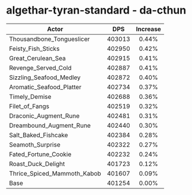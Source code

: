 # algethar-tyran-standard - da-cthun
| Actor | DPS | Increase |
|---|:---:|:---:|
|Thousandbone_Tongueslicer|403013|0.44%|
|Feisty_Fish_Sticks|402950|0.42%|
|Great_Cerulean_Sea|402915|0.41%|
|Revenge_Served_Cold|402887|0.41%|
|Sizzling_Seafood_Medley|402872|0.40%|
|Aromatic_Seafood_Platter|402734|0.37%|
|Timely_Demise|402688|0.36%|
|Filet_of_Fangs|402519|0.32%|
|Draconic_Augment_Rune|402481|0.31%|
|Dreambound_Augment_Rune|402440|0.30%|
|Salt_Baked_Fishcake|402384|0.28%|
|Seamoth_Surprise|402322|0.27%|
|Fated_Fortune_Cookie|402232|0.24%|
|Roast_Duck_Delight|401723|0.12%|
|Thrice_Spiced_Mammoth_Kabob|401607|0.09%|
|Base|401254|0.00%|
